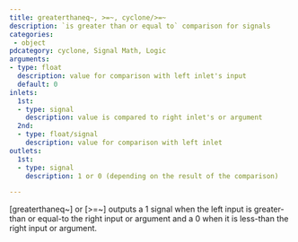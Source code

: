 ```yaml
---
title: greaterthaneq~, >=~, cyclone/>=~
description: `is greater than or equal to` comparison for signals
categories:
 - object
pdcategory: cyclone, Signal Math, Logic
arguments:
- type: float
  description: value for comparison with left inlet's input
  default: 0
inlets:
  1st:
  - type: signal
    description: value is compared to right inlet's or argument
  2nd:
  - type: float/signal
    description: value for comparison with left inlet
outlets:
  1st:
  - type: signal
    description: 1 or 0 (depending on the result of the comparison)

---
```


[greaterthaneq~] or [>=~] outputs a 1 signal when the left input is greater-than or equal-to the right input or argument and a 0 when it is less-than the right input or argument.

